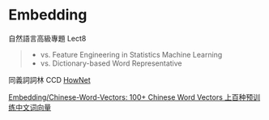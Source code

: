 # Embedding

自然語言高級專題 Lect8

> * vs. Feature Engineering in Statistics Machine Learning
> * vs. Dictionary-based Word Representative






同義詞詞林
CCD
[HowNet](http://www.keenage.com/)




[Embedding/Chinese-Word-Vectors: 100+ Chinese Word Vectors 上百种预训练中文词向量](https://github.com/Embedding/Chinese-Word-Vectors)
